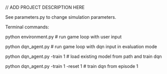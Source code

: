 // ADD PROJECT DESCRIPTION HERE

See parameters.py to change simulation parameters.

Terminal commands:

python environment.py       # run game loop with user input

python dqn_agent.py         # run game loop with dqn input in evaluation mode

python dqn_agent.py -train 1        # load existing model from path and train dqn

python dqn_agent.py -train 1 -reset 1       # train dqn from episode 1